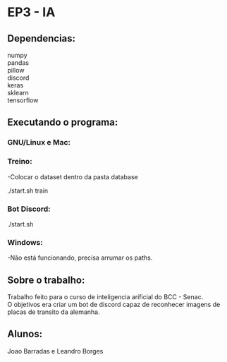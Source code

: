 # EP3 - IA

## Dependencias:

numpy \
pandas \
pillow \
discord \
keras \
sklearn \
tensorflow

## Executando o programa:

### GNU/Linux e Mac:

### Treino:

-Colocar o dataset dentro da pasta database

./start.sh train


### Bot Discord:

./start.sh

### Windows:

-Não está funcionando, precisa arrumar os paths.

## Sobre o trabalho:

Trabalho feito para o curso de inteligencia arificial do BCC - Senac. \
O objetivos era criar um bot de discord capaz de reconhecer imagens de placas de transito da alemanha.

## Alunos:

Joao Barradas e Leandro Borges
